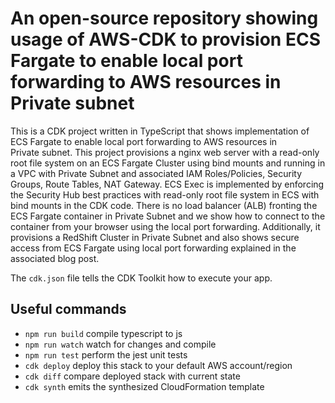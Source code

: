 # An open-source repository showing usage of AWS-CDK to provision ECS Fargate to enable local port forwarding to AWS resources in Private subnet
This is a CDK project written in TypeScript that shows implementation of ECS Fargate to enable local port forwarding to AWS resources in Private subnet. This project provisions a nginx web server with a read-only root file system on an ECS Fargate Cluster using bind mounts and running in a VPC with Private Subnet and associated IAM Roles/Policies, Security Groups, Route Tables, NAT Gateway. ECS Exec is implemented by enforcing the Security Hub best practices with read-only root file system in ECS with bind mounts in the CDK code. There is no load balancer (ALB) fronting the ECS Fargate container in Private Subnet and we show how to connect to the container from your browser using the local port forwarding. Additionally, it provisions a RedShift Cluster in Private Subnet and also shows secure access from ECS Fargate using local port forwarding explained in the associated blog post.

The `cdk.json` file tells the CDK Toolkit how to execute your app.

## Useful commands

* `npm run build`   compile typescript to js
* `npm run watch`   watch for changes and compile
* `npm run test`    perform the jest unit tests
* `cdk deploy`      deploy this stack to your default AWS account/region
* `cdk diff`        compare deployed stack with current state
* `cdk synth`       emits the synthesized CloudFormation template

